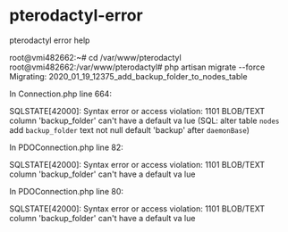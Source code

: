 # pterodactyl-error
pterodactyl error help


root@vmi482662:~# cd /var/www/pterodactyl
root@vmi482662:/var/www/pterodactyl# php artisan migrate --force
Migrating: 2020_01_19_12375_add_backup_folder_to_nodes_table

In Connection.php line 664:

  SQLSTATE[42000]: Syntax error or access violation: 1101 BLOB/TEXT column 'backup_folder' can't have a default va
  lue (SQL: alter table `nodes` add `backup_folder` text not null default 'backup' after `daemonBase`)


In PDOConnection.php line 82:

  SQLSTATE[42000]: Syntax error or access violation: 1101 BLOB/TEXT column 'backup_folder' can't have a default va
  lue


In PDOConnection.php line 80:

  SQLSTATE[42000]: Syntax error or access violation: 1101 BLOB/TEXT column 'backup_folder' can't have a default va
  lue

